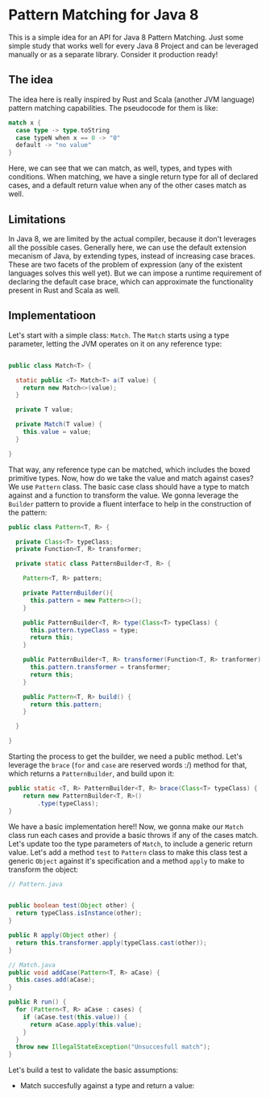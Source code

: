 # Pattern Matching for Java 8

This is a simple idea for an API for Java 8 Pattern Matching. Just some simple 
study that works well for every Java 8 Project and can be leveraged manually or as
a separate library. Consider it production ready!

## The idea
The idea here is really inspired by Rust and Scala (another JVM language) pattern 
matching capabilities. The pseudocode for them is like: 

```scala 
match x {
  case type -> type.toString
  case typeN when x == 0 -> "0"
  default -> "no value"
}
```

Here, we can see that we can match, as well, types, and types with conditions.
When matching, we have a single return type for all of declared cases, and a default 
return value when any of the other cases match as well.

## Limitations

In Java 8, we are limited by the actual compiler, because it don't leverages all 
the possible cases. Generally here, we can use the default extension mecanism of 
Java, by extending types, instead of increasing case braces. These are 
two facets of the problem of expression (any of the existent languages solves this 
well yet). But we can impose a runtime requirement of declaring the default case brace,
which can approximate the functionality present in Rust and Scala as well. 

## Implementatioon 

Let's start with a simple class: `Match`. The `Match` starts using a type parameter,
letting the JVM operates on it on any reference type:

```java 

public class Match<T> {

  static public <T> Match<T> a(T value) {
    return new Match<>(value);
  }

  private T value;

  private Match(T value) {
    this.value = value;
  }

}
```
That way, any reference type can be matched, which includes the boxed primitive types.
Now, how do we take the value and match against cases?
We use `Pattern` class. The basic case class should have a type to match against and a 
function to transform the value. We gonna leverage the `Builder` pattern to provide 
a fluent interface to help in the construction of the pattern:

```java 
public class Pattern<T, R> {

  private Class<T> typeClass;
  private Function<T, R> transformer;

  private static class PatternBuilder<T, R> {

    Pattern<T, R> pattern;

    private PatternBuilder(){
      this.pattern = new Pattern<>();
    }

    public PatternBuilder<T, R> type(Class<T> typeClass) {
      this.pattern.typeClass = type;
      return this;
    }

    public PatternBuilder<T, R> transformer(Function<T, R> tranformer) {
      this.pattern.transformer = transformer;
      return this;
    }

    public Pattern<T, R> build() {
      return this.pattern;
    }

  }

}

```

Starting the process to get the builder, we need a public method. Let's leverage the 
`brace` (`for` and `case` are reserved words :/) method for that, which returns 
a `PatternBuilder`, and build upon it:

```java 
public static <T, R> PatternBuilder<T, R> brace(Class<T> typeClass) {
    return new PatternBuilder<T, R>()
        .type(typeClass);
}
```

We have a basic implementation here!! 
Now, we gonna make our `Match` class run each cases and provide a basic throws 
if any of the cases match. Let's update too the type parameters of `Match`, to 
include a generic return value. Let's add a method `test` to `Pattern` class 
to make this class test a generic `Object` against it's specification and a method 
`apply` to make to transform the object:

```java
// Pattern.java 


public boolean test(Object other) {
  return typeClass.isInstance(other);
}

public R apply(Object other) {
  return this.transformer.apply(typeClass.cast(other));
}

// Match.java 
public void addCase(Pattern<T, R> aCase) {
  this.cases.add(aCase);
}

public R run() {
  for (Pattern<T, R> aCase : cases) {
    if (aCase.test(this.value)) {
      return aCase.apply(this.value);
    }
  }
  throw new IllegalStateException("Unsuccesfull match");
}

```

Let's build a test to validate the basic assumptions:

* Match succesfully against a type and return a value:
```java

```
